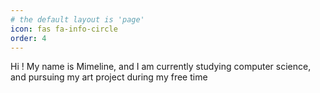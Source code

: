 ```yaml
---
# the default layout is 'page'
icon: fas fa-info-circle
order: 4
---
```


Hi ! 
My name is Mimeline, and I am currently studying computer science, and pursuing my art project during my free time 